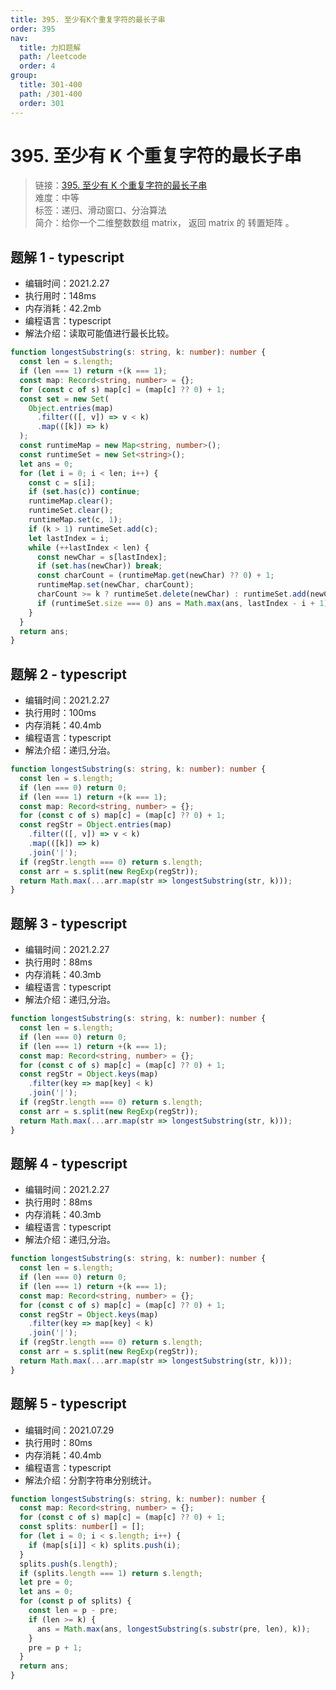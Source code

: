```yaml
---
title: 395. 至少有K个重复字符的最长子串
order: 395
nav:
  title: 力扣题解
  path: /leetcode
  order: 4
group:
  title: 301-400
  path: /301-400
  order: 301
---
```


# 395. 至少有 K 个重复字符的最长子串

> 链接：[395. 至少有 K 个重复字符的最长子串](https://leetcode-cn.com/problems/longest-substring-with-at-least-k-repeating-characters/)  
> 难度：中等  
> 标签：递归、滑动窗口、分治算法  
> 简介：给你一个二维整数数组 matrix， 返回 matrix 的 转置矩阵 。

## 题解 1 - typescript

- 编辑时间：2021.2.27
- 执行用时：148ms
- 内存消耗：42.2mb
- 编程语言：typescript
- 解法介绍：读取可能值进行最长比较。

```typescript
function longestSubstring(s: string, k: number): number {
  const len = s.length;
  if (len === 1) return +(k === 1);
  const map: Record<string, number> = {};
  for (const c of s) map[c] = (map[c] ?? 0) + 1;
  const set = new Set(
    Object.entries(map)
      .filter(([, v]) => v < k)
      .map(([k]) => k)
  );
  const runtimeMap = new Map<string, number>();
  const runtimeSet = new Set<string>();
  let ans = 0;
  for (let i = 0; i < len; i++) {
    const c = s[i];
    if (set.has(c)) continue;
    runtimeMap.clear();
    runtimeSet.clear();
    runtimeMap.set(c, 1);
    if (k > 1) runtimeSet.add(c);
    let lastIndex = i;
    while (++lastIndex < len) {
      const newChar = s[lastIndex];
      if (set.has(newChar)) break;
      const charCount = (runtimeMap.get(newChar) ?? 0) + 1;
      runtimeMap.set(newChar, charCount);
      charCount >= k ? runtimeSet.delete(newChar) : runtimeSet.add(newChar);
      if (runtimeSet.size === 0) ans = Math.max(ans, lastIndex - i + 1);
    }
  }
  return ans;
}
```

## 题解 2 - typescript

- 编辑时间：2021.2.27
- 执行用时：100ms
- 内存消耗：40.4mb
- 编程语言：typescript
- 解法介绍：递归,分治。

```typescript
function longestSubstring(s: string, k: number): number {
  const len = s.length;
  if (len === 0) return 0;
  if (len === 1) return +(k === 1);
  const map: Record<string, number> = {};
  for (const c of s) map[c] = (map[c] ?? 0) + 1;
  const regStr = Object.entries(map)
    .filter(([, v]) => v < k)
    .map(([k]) => k)
    .join('|');
  if (regStr.length === 0) return s.length;
  const arr = s.split(new RegExp(regStr));
  return Math.max(...arr.map(str => longestSubstring(str, k)));
}
```

## 题解 3 - typescript

- 编辑时间：2021.2.27
- 执行用时：88ms
- 内存消耗：40.3mb
- 编程语言：typescript
- 解法介绍：递归,分治。

```typescript
function longestSubstring(s: string, k: number): number {
  const len = s.length;
  if (len === 0) return 0;
  if (len === 1) return +(k === 1);
  const map: Record<string, number> = {};
  for (const c of s) map[c] = (map[c] ?? 0) + 1;
  const regStr = Object.keys(map)
    .filter(key => map[key] < k)
    .join('|');
  if (regStr.length === 0) return s.length;
  const arr = s.split(new RegExp(regStr));
  return Math.max(...arr.map(str => longestSubstring(str, k)));
}
```

## 题解 4 - typescript

- 编辑时间：2021.2.27
- 执行用时：88ms
- 内存消耗：40.3mb
- 编程语言：typescript
- 解法介绍：递归,分治。

```typescript
function longestSubstring(s: string, k: number): number {
  const len = s.length;
  if (len === 0) return 0;
  if (len === 1) return +(k === 1);
  const map: Record<string, number> = {};
  for (const c of s) map[c] = (map[c] ?? 0) + 1;
  const regStr = Object.keys(map)
    .filter(key => map[key] < k)
    .join('|');
  if (regStr.length === 0) return s.length;
  const arr = s.split(new RegExp(regStr));
  return Math.max(...arr.map(str => longestSubstring(str, k)));
}
```

## 题解 5 - typescript

- 编辑时间：2021.07.29
- 执行用时：80ms
- 内存消耗：40.4mb
- 编程语言：typescript
- 解法介绍：分割字符串分别统计。

```typescript
function longestSubstring(s: string, k: number): number {
  const map: Record<string, number> = {};
  for (const c of s) map[c] = (map[c] ?? 0) + 1;
  const splits: number[] = [];
  for (let i = 0; i < s.length; i++) {
    if (map[s[i]] < k) splits.push(i);
  }
  splits.push(s.length);
  if (splits.length === 1) return s.length;
  let pre = 0;
  let ans = 0;
  for (const p of splits) {
    const len = p - pre;
    if (len >= k) {
      ans = Math.max(ans, longestSubstring(s.substr(pre, len), k));
    }
    pre = p + 1;
  }
  return ans;
}
```
